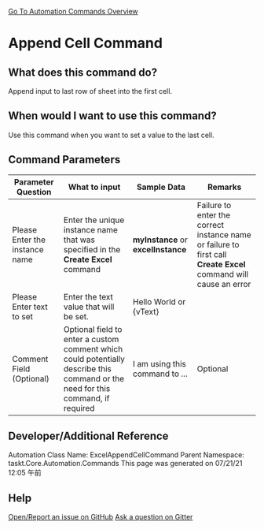 <!--TITLE: Append Cell Command -->
<!-- SUBTITLE: a command in the Excel Commands group. -->
[Go To Automation Commands Overview](/automation-commands.md)


# Append Cell Command


## What does this command do?
Append input to last row of sheet into the first cell.


## When would I want to use this command?
Use this command when you want to set a value to the last cell.


## Command Parameters
| Parameter Question   	| What to input  	|  Sample Data 	| Remarks  	|
| ---                    | ---               | ---           | ---       |
|Please Enter the instance name|Enter the unique instance name that was specified in the **Create Excel** command|**myInstance** or **excelInstance**|Failure to enter the correct instance name or failure to first call **Create Excel** command will cause an error|
|Please Enter text to set|Enter the text value that will be set.|Hello World or {vText}||
|Comment Field (Optional)|Optional field to enter a custom comment which could potentially describe this command or the need for this command, if required|I am using this command to ...|Optional|


## Developer/Additional Reference
Automation Class Name: ExcelAppendCellCommand
Parent Namespace: taskt.Core.Automation.Commands
This page was generated on 07/21/21 12:05 午前


## Help
[Open/Report an issue on GitHub](https://github.com/saucepleez/taskt/issues/new)
[Ask a question on Gitter](https://gitter.im/taskt-rpa/Lobby)
